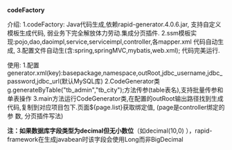  **codeFactory** 

介绍:
  1.codeFactory: Java代码生成,依赖rapid-generator.4.0.6.jar, 支持自定义模板生成代码, 弱业务下完全解放体力劳动.集成分页插件.
  2.ssm模板实现:pojo,dao,daoimpl,service,serviceimpl,controller,各mapper.xml 代码自动生成,
  3.配置文件自动生(含:spring,springMVC,mybatis,web.xml); 代码完美运行.

使用:
 1.配置generator.xml(key):basepackage,namespace,outRoot,jdbc_username,jdbc_password,jdbc_url(默认MySQL库)
 2.CodeGenerator类g.generateByTable("tb_admin","tb_city");方法传参(table表名),支持批量传参和单表操作
 3.main方法运行CodeGenerator类,在配置的outRoot输出路径找到生成代码,复制到对应项目包下.页面${page.list}获取绑定值, (page是controller绑定的参      数, 分页插件写法)

 
**注：**如果数据库字段类型为decimal但**无小数位**（如decimal(10,0) ），rapid-framework在生成javabean时该字段会使用Long而非BigDecimal